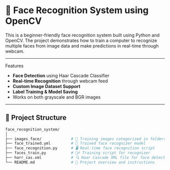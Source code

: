 # 🎯 Face Recognition System using OpenCV

This is a beginner-friendly face recognition system built using Python and OpenCV. The project demonstrates how to train a computer to recognize multiple faces from image data and make predictions in real-time through webcam.

---
 Features

- **Face Detection** using Haar Cascade Classifier
- **Real-time Recognition** through webcam feed
- **Custom Image Dataset Support**
- **Label Training & Model Saving**
- Works on both grayscale and BGR images

---

## 📁 Project Structure

```bash
face_recognition_system/
│
├── images_face/             # 📂 Training images categorized in folders (1 folder per person)
├── face_trained.yml         # 🧠 Trained face recognizer model
├── face_recognition.py      # 🖥️ Real-time face recognition script
├── faces_train.py           # 🏋️‍♂️ Training script for recognizer
├── harr_cas.xml             # 🔍 Haar Cascade XML file for face detection
└── README.md                # 📄 Project overview and instructions
